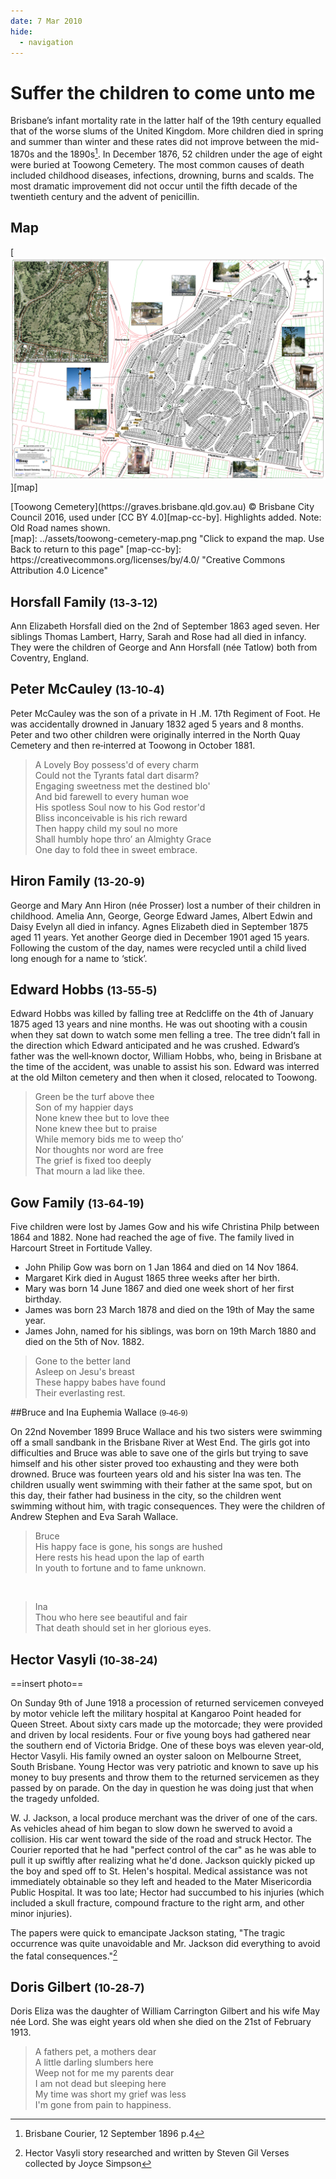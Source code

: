 ```yaml
---
date: 7 Mar 2010
hide:
  - navigation
---
```


# Suffer the children to come unto me 

Brisbane’s infant mortality rate in the latter half of the 19th century equalled that of the worse slums of the United Kingdom. More children died in spring and summer than winter and these rates did not improve between the mid-1870s and the 1890s[^1]. In December 1876, 52 children under the age of eight were buried at Toowong Cemetery. The most common causes of death included childhood diseases, infections, drowning, burns and scalds. The most dramatic improvement did not occur until the fifth decade of the twentieth century and the advent of penicillin.

## Map

[![](../assets/toowong-cemetery-map.png)][map]
<figcaption>[Toowong Cemetery](https://graves.brisbane.qld.gov.au) © Brisbane City Council 2016, used under [CC BY 4.0][map-cc-by]. Highlights added. Note: Old Road names shown.</figcaption>
<!-- Map links -->
[map]: ../assets/toowong-cemetery-map.png "Click to expand the map. Use Back to return to this page"
[map-cc-by]: https://creativecommons.org/licenses/by/4.0/  "Creative Commons Attribution 4.0 Licence"

## Horsfall Family <small>(13‑3‑12)</small>

Ann Elizabeth Horsfall died on the 2nd of September 1863 aged seven. Her siblings Thomas Lambert, Harry, Sarah and Rose had all died in infancy. They were the children of George and Ann Horsfall (née Tatlow) both from Coventry, England.

## Peter McCauley <small>(13‑10‑4)</small>

Peter McCauley was the son of a private in H .M. 17th Regiment of Foot. He was accidentally drowned in January 1832 aged 5 years and 8 months. Peter and two other children were originally interred in the North Quay Cemetery and then re‑interred at Toowong in October 1881.

> A Lovely Boy possess'd of every charm <br>
> Could not the Tyrants fatal dart disarm?  <br>
> Engaging sweetness met the destined blo'  <br>
> And bid farewell to every human woe <br>
> His spotless Soul now to his God restor'd <br> 
> Bliss inconceivable is his rich reward <br>
> Then happy child my soul no more <br>
> Shall humbly hope thro’ an Almighty Grace  <br>
> One day to fold thee in sweet embrace. <br>

## Hiron Family <small>(13‑20‑9)</small>

George and Mary Ann Hiron (née Prosser) lost a number of their children in childhood. Amelia Ann, George, George Edward James, Albert Edwin and Daisy Evelyn all died in infancy. Agnes Elizabeth died in September 1875 aged 11 years. Yet another George died in December 1901 aged 15 years. Following the custom of the day, names were recycled until a child lived long enough for a name to ‘stick’.

## Edward Hobbs <small>(13‑55‑5)</small>

Edward Hobbs was killed by falling tree at Redcliffe on the 4th of January 1875 aged 13 years and nine months. He was out shooting with a cousin when they sat down to watch some men felling a tree. The tree didn’t fall in the direction which Edward anticipated and he was crushed. Edward’s father was the well‑known doctor, William Hobbs, who, being in Brisbane at the time of the accident, was unable to assist his son. Edward was interred at the old Milton cemetery and then when it closed, relocated to Toowong.

> Green be the turf above thee <br>
> Son of my happier days <br>
> None knew thee but to love thee  <br>
> None knew thee but to praise <br>
> While memory bids me to weep tho’ <br> 
> Nor thoughts nor word are free <br>
> The grief is fixed too deeply  <br>
> That mourn a lad like thee. <br>

## Gow Family <small>(13‑64‑19)</small>

Five children were lost by James Gow and his wife Christina Philp between 1864 and 1882. None had reached the age of five. The family lived in Harcourt Street in Fortitude Valley. 

- John Philip Gow was born on 1 Jan 1864 and died on 14 Nov 1864. 
- Margaret Kirk died in August 1865 three weeks after her birth. 
- Mary was born 14 June 1867 and died one week short of her first birthday. 
- James was born 23 March 1878 and died on the 19th of May the same year. 
- James John, named for his siblings, was born on 19th March 1880 and died on the 5th of Nov. 1882.

> Gone to the better land <br>
> Asleep on Jesu's breast <br>
> These happy babes have found <br> 
> Their everlasting rest. <br>

##Bruce and Ina Euphemia Wallace <small>(9‑46‑9)</small>

On 22nd November 1899 Bruce Wallace and his two sisters were swimming off a small sandbank in the Brisbane River at West End. The girls got into difficulties and Bruce was able to save one of the girls but trying to save himself and his other sister proved too exhausting and they were both drowned. Bruce was fourteen years old and his sister Ina was ten. The children usually went swimming with their father at the same spot, but on this day, their father had business in the city, so the children went swimming without him, with tragic consequences. They were the children of Andrew Stephen and Eva Sarah Wallace.

> Bruce <br>
> His happy face is gone, his songs are hushed <br> 
> Here rests his head upon the lap of earth <br>
> In youth to fortune and to fame unknown. <br>

<br>

> Ina <br>
> Thou who here see beautiful and fair <br>
> That death should set in her glorious eyes. <br>

##  Hector Vasyli <small>(10‑38‑24)</small>

==insert photo==
<!-- img and caption
JOL Negative number: 80930
-->

On Sunday 9th of June 1918 a procession of returned servicemen conveyed by motor vehicle left the military hospital at Kangaroo Point headed for Queen Street. About sixty cars made up the motorcade; they were provided and driven by local residents. Four or five young boys had gathered near the southern end of Victoria Bridge. One of these boys was eleven year‑old, Hector Vasyli. His family owned an oyster saloon on Melbourne Street, South Brisbane. Young Hector was very patriotic and known to save up his money to buy presents and throw them to the returned servicemen as they passed by on parade. On the day in question he was doing just that when the tragedy unfolded.

W. J. Jackson, a local produce merchant was the driver of one of the cars. As vehicles ahead of him began to slow down he swerved to avoid a collision. His car went toward the side of the road and struck Hector. The Courier reported that he had "perfect control of the car" as he was able to pull it up swiftly after realizing what he'd done. Jackson quickly picked up the boy and sped off to St. Helen's hospital. Medical assistance was not immediately obtainable so they left and headed to the Mater Misericordia Public Hospital. It was too late; Hector had succumbed to his injuries (which included a skull fracture, compound fracture to the right arm, and other minor injuries).

The papers were quick to emancipate Jackson stating, "The tragic occurrence was quite unavoidable and Mr. Jackson did everything to avoid the fatal consequences."[^2]

## Doris Gilbert <small>(10‑28‑7)</small>

Doris Eliza was the daughter of William Carrington Gilbert and his wife May née Lord. She was eight years old when she died on the 21st of February 1913.

> A fathers pet, a mothers dear <br>
> A little darling slumbers here <br>
> Weep not for me my parents dear <br>
> I am not dead but sleeping here <br>
> My time was short my grief was less  <br>
> I'm gone from pain to happiness. <br>

[^1]: Brisbane Courier, 12 September 1896 p.4
[^2]: Hector Vasyli story researched and written by Steven Gil Verses collected by Joyce Simpson
